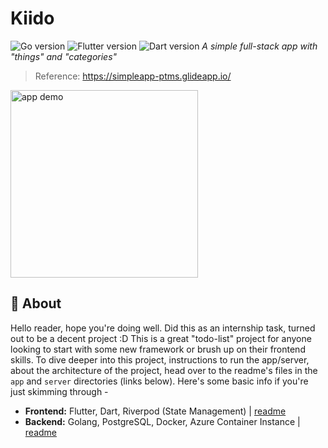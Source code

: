 # Kiido
![Go version](https://img.shields.io/github/go-mod/go-version/krispykalsi/kiido?filename=server%2Fgo.mod)  ![Flutter version](https://img.shields.io/badge/Flutter-v3.3.4-lightblue) ![Dart version](https://img.shields.io/badge/Dart-v2.18.2-blue)
*A simple full-stack app with "things" and "categories"*
> Reference: https://simpleapp-ptms.glideapp.io/

<img src="https://user-images.githubusercontent.com/10892504/197226168-c34b5853-3420-4267-9472-3f6101b578fe.gif" alt="app demo" width="300"/>

## 📖 About
Hello reader, hope you're doing well. Did this as an internship task, turned out to be a decent project :D This is a great "todo-list" project for anyone looking to start with some new framework or brush up on their frontend skills. 
To dive deeper into this project, instructions to run the app/server, about the architecture of the project, head over to the readme's files in the `app` and `server` directories (links below). Here's some basic info if you're just skimming through -

- **Frontend:** Flutter, Dart, Riverpod (State Management) | [readme](app/)
- **Backend:** Golang, PostgreSQL, Docker, Azure Container Instance | [readme](server/)


